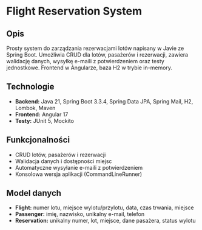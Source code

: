# Flight Reservation System

## Opis
Prosty system do zarządzania rezerwacjami lotów napisany w Javie ze Spring Boot. Umożliwia CRUD dla lotów, pasażerów i rezerwacji, zawiera walidację danych, wysyłkę e-maili z potwierdzeniem oraz testy jednostkowe. Frontend w Angularze, baza H2 w trybie in-memory.

## Technologie
- **Backend:** Java 21, Spring Boot 3.3.4, Spring Data JPA, Spring Mail, H2, Lombok, Maven  
- **Frontend:** Angular 17  
- **Testy:** JUnit 5, Mockito  

## Funkcjonalności
- CRUD lotów, pasażerów i rezerwacji  
- Walidacja danych i dostępności miejsc  
- Automatyczne wysyłanie e-maili z potwierdzeniem  
- Konsolowa wersja aplikacji (CommandLineRunner)  

## Model danych
- **Flight:** numer lotu, miejsce wylotu/przylotu, data, czas trwania, miejsce  
- **Passenger:** imię, nazwisko, unikalny e-mail, telefon  
- **Reservation:** unikalny numer, lot, miejsce, dane pasażera, status wylotu  
